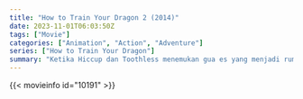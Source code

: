 ```yaml
---
title: "How to Train Your Dragon 2 (2014)"
date: 2023-11-01T06:03:50Z
tags: ["Movie"]
categories: ["Animation", "Action", "Adventure"]
series: ["How to Train Your Dragon"]
summary: "Ketika Hiccup dan Toothless menemukan gua es yang menjadi rumah bagi ratusan naga liar baru dan Penunggang Naga misterius, kedua sahabat tersebut mendapati diri mereka berada di tengah pertempuran untuk melindungi perdamaian."
---
```


<mux-player stream-type="on-demand"
src="https://kp3d-my.sharepoint.com/personal/ryoo_kp3d_onmicrosoft_com/_layouts/15/download.aspx?share=EaWIvI86KNtIo8tWaErhbmcB5Lh5Eps3cdKeuHVsiauNig" prefer-playback="mse" controls>

</mux-player>


{{< movieinfo id="10191" >}}

<script src="https://cdn.jsdelivr.net/npm/@mux/mux-player"></script>

 <script type="application/ld+json ">
{
"@context": "https://schema.org/",
"@type": "VideoObject",
"name": "How to Train Your Dragon 2",
"contentUrl": "https://stream.mux.com/IqPIvgftJk5xJ02IEsIcA7BJzXWhe7qF01un67Ly02F4sE.m3u8",
"thumbnailUrl": "https://www.themoviedb.org/t/p/original/sKTFNMsuSgyAcwbD0xXVUXvvbY.jpg?width=314&fit_mode=preserve&time=25",
"uploadDate": "2023-11-01T06:03:50Z",
}

</script>